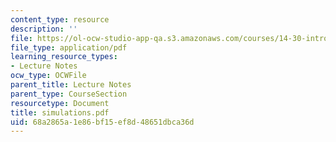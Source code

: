 ```yaml
---
content_type: resource
description: ''
file: https://ol-ocw-studio-app-qa.s3.amazonaws.com/courses/14-30-introduction-to-statistical-method-in-economics-spring-2006/68a2865a1e86bf15ef8d48651dbca36d_simulations.pdf
file_type: application/pdf
learning_resource_types:
- Lecture Notes
ocw_type: OCWFile
parent_title: Lecture Notes
parent_type: CourseSection
resourcetype: Document
title: simulations.pdf
uid: 68a2865a-1e86-bf15-ef8d-48651dbca36d
---
```

